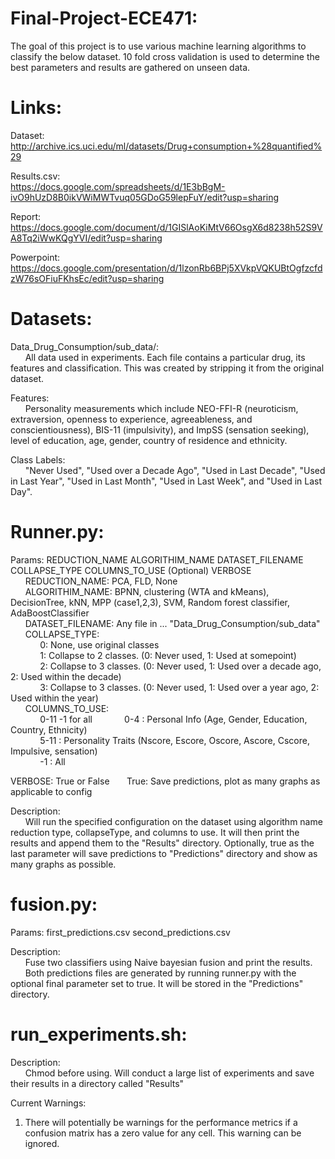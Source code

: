 # Final-Project-ECE471:

The goal of this project is to use various machine learning algorithms to classify the below dataset. 10 fold cross validation is used to determine the best parameters and results are gathered on unseen data.

# Links:
Dataset:<br>
http://archive.ics.uci.edu/ml/datasets/Drug+consumption+%28quantified%29 <br>

Results.csv:<br>
https://docs.google.com/spreadsheets/d/1E3bBgM-ivO9hUzD8B0ikVWiMWTvuq05GDoG59lepFuY/edit?usp=sharing <br>

Report:<br>
https://docs.google.com/document/d/1GISlAoKiMtV66OsgX6d8238h52S9VA8Tq2iWwKQgYVI/edit?usp=sharing <br>

Powerpoint:<br>
https://docs.google.com/presentation/d/1lzonRb6BPj5XVkpVQKUBtOgfzcfdzW76sOFiuFKhsEc/edit?usp=sharing

# Datasets:
Data_Drug_Consumption/sub_data/:<br>
&nbsp;&nbsp;&nbsp;&nbsp;&nbsp;&nbsp;All data used in experiments. Each file contains a particular drug, its features and classification. This was created by stripping it from the original dataset.

Features:<br>
&nbsp;&nbsp;&nbsp;&nbsp;&nbsp;&nbsp;Personality measurements which include NEO-FFI-R (neuroticism, extraversion, openness to experience, agreeableness, and conscientiousness), BIS-11 (impulsivity), and ImpSS (sensation seeking), level of education, age, gender, country of residence and ethnicity.

Class Labels:<br>
&nbsp;&nbsp;&nbsp;&nbsp;&nbsp;&nbsp;"Never Used", "Used over a Decade Ago", "Used in Last Decade", "Used in Last Year", "Used in Last Month", "Used in Last Week", and "Used in Last Day".

# Runner.py:
Params: REDUCTION_NAME ALGORITHIM_NAME DATASET_FILENAME COLLAPSE_TYPE COLUMNS_TO_USE (Optional) VERBOSE <br>
&nbsp;&nbsp;&nbsp;&nbsp;&nbsp;&nbsp;REDUCTION_NAME: PCA, FLD, None <br>
&nbsp;&nbsp;&nbsp;&nbsp;&nbsp;&nbsp;ALGORITHIM_NAME: BPNN, clustering (WTA and kMeans), DecisionTree, kNN, MPP (case1,2,3), SVM, Random forest classifier, AdaBoostClassifier <br>
&nbsp;&nbsp;&nbsp;&nbsp;&nbsp;&nbsp;DATASET_FILENAME: Any file in ... "Data_Drug_Consumption/sub_data" <br>
&nbsp;&nbsp;&nbsp;&nbsp;&nbsp;&nbsp;COLLAPSE_TYPE: <br>
&nbsp;&nbsp;&nbsp;&nbsp;&nbsp;&nbsp;&nbsp;&nbsp;&nbsp;&nbsp;&nbsp;&nbsp;0: None, use original classes <br>
&nbsp;&nbsp;&nbsp;&nbsp;&nbsp;&nbsp;&nbsp;&nbsp;&nbsp;&nbsp;&nbsp;&nbsp;1: Collapse to 2 classes. (0: Never used, 1: Used at somepoint)  <br>
&nbsp;&nbsp;&nbsp;&nbsp;&nbsp;&nbsp;&nbsp;&nbsp;&nbsp;&nbsp;&nbsp;&nbsp;2: Collapse to 3 classes. (0: Never used, 1: Used over a decade ago, 2: Used within the decade)  <br>
&nbsp;&nbsp;&nbsp;&nbsp;&nbsp;&nbsp;&nbsp;&nbsp;&nbsp;&nbsp;&nbsp;&nbsp;3: Collapse to 3 classes. (0: Never used, 1: Used over a year ago, 2: Used within the year)  <br>
&nbsp;&nbsp;&nbsp;&nbsp;&nbsp;&nbsp;COLUMNS_TO_USE: <br>
&nbsp;&nbsp;&nbsp;&nbsp;&nbsp;&nbsp;&nbsp;&nbsp;&nbsp;&nbsp;&nbsp;&nbsp;0-11 -1 for all
&nbsp;&nbsp;&nbsp;&nbsp;&nbsp;&nbsp;&nbsp;&nbsp;&nbsp;&nbsp;&nbsp;&nbsp;0-4  : Personal Info (Age, Gender, Education, Country, Ethnicity)  <br>
&nbsp;&nbsp;&nbsp;&nbsp;&nbsp;&nbsp;&nbsp;&nbsp;&nbsp;&nbsp;&nbsp;&nbsp;5-11 : Personality Traits (Nscore, Escore, Oscore, Ascore, Cscore, Impulsive, sensation)  <br>
&nbsp;&nbsp;&nbsp;&nbsp;&nbsp;&nbsp;&nbsp;&nbsp;&nbsp;&nbsp;&nbsp;&nbsp;-1   : All <br>

VERBOSE: True or False
&nbsp;&nbsp;&nbsp;&nbsp;&nbsp;&nbsp;True: Save predictions, plot as many graphs as applicable to config

Description:<br>
&nbsp;&nbsp;&nbsp;&nbsp;&nbsp;&nbsp;Will run the specified configuration on the dataset using algorithm name    reduction type, collapseType, and columns to use. It will then print the results and append them to the "Results" directory. Optionally, true as the last parameter will save predictions to "Predictions" directory and show as many graphs as possible.

# fusion.py:
Params: first_predictions.csv second_predictions.csv <br>

Description: <br>
&nbsp;&nbsp;&nbsp;&nbsp;&nbsp;&nbsp;Fuse two classifiers using Naive bayesian fusion and print the results. <br>
&nbsp;&nbsp;&nbsp;&nbsp;&nbsp;&nbsp;Both predictions files are generated by running runner.py with the optional final parameter set to true. It will be stored in the "Predictions" directory.


# run_experiments.sh:
Description:<br>
&nbsp;&nbsp;&nbsp;&nbsp;&nbsp;&nbsp;Chmod before using. Will conduct a large list of experiments and save their results in a directory called "Results"

Current Warnings:
1) There will potentially be warnings for the performance metrics if a confusion matrix has a zero value for any cell. This warning can be ignored.
